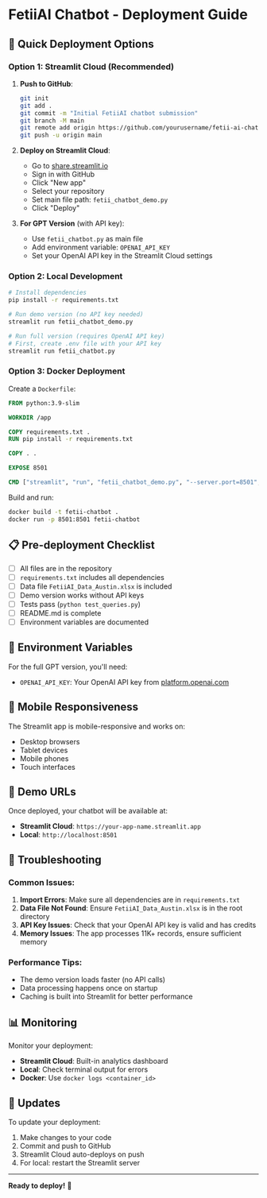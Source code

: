 # FetiiAI Chatbot - Deployment Guide

## 🚀 Quick Deployment Options

### Option 1: Streamlit Cloud (Recommended)

1. **Push to GitHub**:
   ```bash
   git init
   git add .
   git commit -m "Initial FetiiAI chatbot submission"
   git branch -M main
   git remote add origin https://github.com/yourusername/fetii-ai-chatbot.git
   git push -u origin main
   ```

2. **Deploy on Streamlit Cloud**:
   - Go to [share.streamlit.io](https://share.streamlit.io)
   - Sign in with GitHub
   - Click "New app"
   - Select your repository
   - Set main file path: `fetii_chatbot_demo.py`
   - Click "Deploy"

3. **For GPT Version** (with API key):
   - Use `fetii_chatbot.py` as main file
   - Add environment variable: `OPENAI_API_KEY`
   - Set your OpenAI API key in the Streamlit Cloud settings

### Option 2: Local Development

```bash
# Install dependencies
pip install -r requirements.txt

# Run demo version (no API key needed)
streamlit run fetii_chatbot_demo.py

# Run full version (requires OpenAI API key)
# First, create .env file with your API key
streamlit run fetii_chatbot.py
```

### Option 3: Docker Deployment

Create a `Dockerfile`:
```dockerfile
FROM python:3.9-slim

WORKDIR /app

COPY requirements.txt .
RUN pip install -r requirements.txt

COPY . .

EXPOSE 8501

CMD ["streamlit", "run", "fetii_chatbot_demo.py", "--server.port=8501", "--server.address=0.0.0.0"]
```

Build and run:
```bash
docker build -t fetii-chatbot .
docker run -p 8501:8501 fetii-chatbot
```

## 📋 Pre-deployment Checklist

- [ ] All files are in the repository
- [ ] `requirements.txt` includes all dependencies
- [ ] Data file `FetiiAI_Data_Austin.xlsx` is included
- [ ] Demo version works without API keys
- [ ] Tests pass (`python test_queries.py`)
- [ ] README.md is complete
- [ ] Environment variables are documented

## 🔧 Environment Variables

For the full GPT version, you'll need:
- `OPENAI_API_KEY`: Your OpenAI API key from [platform.openai.com](https://platform.openai.com/api-keys)

## 📱 Mobile Responsiveness

The Streamlit app is mobile-responsive and works on:
- Desktop browsers
- Tablet devices
- Mobile phones
- Touch interfaces

## 🎯 Demo URLs

Once deployed, your chatbot will be available at:
- **Streamlit Cloud**: `https://your-app-name.streamlit.app`
- **Local**: `http://localhost:8501`

## 🚨 Troubleshooting

### Common Issues:

1. **Import Errors**: Make sure all dependencies are in `requirements.txt`
2. **Data File Not Found**: Ensure `FetiiAI_Data_Austin.xlsx` is in the root directory
3. **API Key Issues**: Check that your OpenAI API key is valid and has credits
4. **Memory Issues**: The app processes 11K+ records, ensure sufficient memory

### Performance Tips:

- The demo version loads faster (no API calls)
- Data processing happens once on startup
- Caching is built into Streamlit for better performance

## 📊 Monitoring

Monitor your deployment:
- **Streamlit Cloud**: Built-in analytics dashboard
- **Local**: Check terminal output for errors
- **Docker**: Use `docker logs <container_id>`

## 🔄 Updates

To update your deployment:
1. Make changes to your code
2. Commit and push to GitHub
3. Streamlit Cloud auto-deploys on push
4. For local: restart the Streamlit server

---

**Ready to deploy!** 🚀